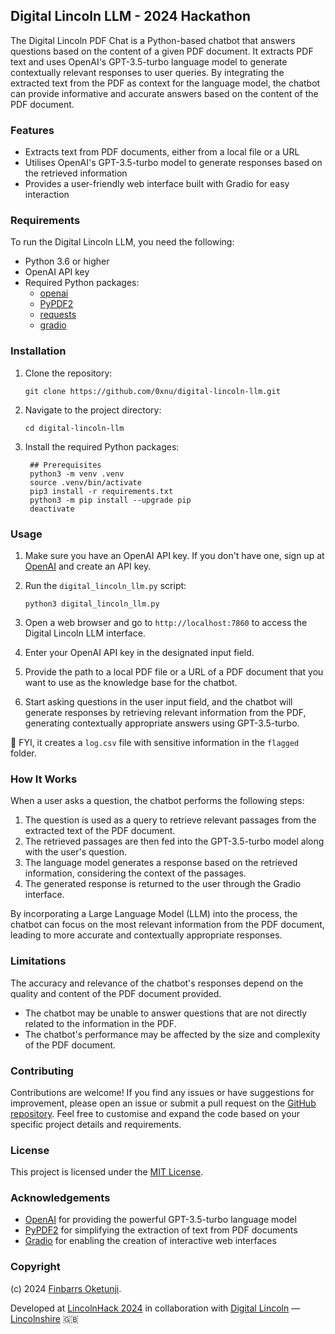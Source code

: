 ## Digital Lincoln LLM - 2024 Hackathon

The Digital Lincoln PDF Chat is a Python-based chatbot that answers questions based on the content of a given PDF document. It extracts PDF text and uses OpenAI's GPT-3.5-turbo language model to generate contextually relevant responses to user queries. By integrating the extracted text from the PDF as context for the language model, the chatbot can provide informative and accurate answers based on the content of the PDF document.

### Features

- Extracts text from PDF documents, either from a local file or a URL
- Utilises OpenAI's GPT-3.5-turbo model to generate responses based on the retrieved information
- Provides a user-friendly web interface built with Gradio for easy interaction

### Requirements

To run the Digital Lincoln LLM, you need the following:

- Python 3.6 or higher
- OpenAI API key
- Required Python packages:
  - [openai](https://pypi.org/project/openai/)
  - [PyPDF2](https://pypi.org/project/pypdf/)
  - [requests](https://pypi.org/project/requests/)
  - [gradio](https://pypi.org/project/gradio/)

### Installation

1. Clone the repository:

   ```
   git clone https://github.com/0xnu/digital-lincoln-llm.git
   ```

2. Navigate to the project directory:

   ```
   cd digital-lincoln-llm
   ```

3. Install the required Python packages:

   ```
    ## Prerequisites
    python3 -m venv .venv
    source .venv/bin/activate
    pip3 install -r requirements.txt
    python3 -m pip install --upgrade pip
    deactivate
   ```

### Usage

1. Make sure you have an OpenAI API key. If you don't have one, sign up at [OpenAI](https://www.openai.com/) and create an API key.

2. Run the `digital_lincoln_llm.py` script:

   ```
   python3 digital_lincoln_llm.py
   ```

3. Open a web browser and go to `http://localhost:7860` to access the Digital Lincoln LLM interface.

4. Enter your OpenAI API key in the designated input field.

5. Provide the path to a local PDF file or a URL of a PDF document that you want to use as the knowledge base for the chatbot.

6. Start asking questions in the user input field, and the chatbot will generate responses by retrieving relevant information from the PDF, generating contextually appropriate answers using GPT-3.5-turbo.

🚨 FYI, it creates a `log.csv` file with sensitive information in the `flagged` folder.

### How It Works

When a user asks a question, the chatbot performs the following steps:

1. The question is used as a query to retrieve relevant passages from the extracted text of the PDF document.
2. The retrieved passages are then fed into the GPT-3.5-turbo model along with the user's question.
3. The language model generates a response based on the retrieved information, considering the context of the passages.
4. The generated response is returned to the user through the Gradio interface.

By incorporating a Large Language Model (LLM) into the process, the chatbot can focus on the most relevant information from the PDF document, leading to more accurate and contextually appropriate responses.

### Limitations

The accuracy and relevance of the chatbot's responses depend on the quality and content of the PDF document provided.
- The chatbot may be unable to answer questions that are not directly related to the information in the PDF.
- The chatbot's performance may be affected by the size and complexity of the PDF document.

### Contributing

Contributions are welcome! If you find any issues or have suggestions for improvement, please open an issue or submit a pull request on the [GitHub repository](https://github.com/0xnu/digital-lincoln-llm). Feel free to customise and expand the code based on your specific project details and requirements.

### License

This project is licensed under the [MIT License](LICENSE).

### Acknowledgements

- [OpenAI](https://www.openai.com/) for providing the powerful GPT-3.5-turbo language model
- [PyPDF2](https://github.com/py-pdf/PyPDF2) for simplifying the extraction of text from PDF documents
- [Gradio](https://gradio.app/) for enabling the creation of interactive web interfaces

### Copyright

(c) 2024 [Finbarrs Oketunji](https://finbarrs.eu).

Developed at [LincolnHack 2024](https://2024.lincolnhack.org/) in collaboration with [Digital Lincoln](https://www.digitallincoln.co.uk/) — [Lincolnshire](https://en.wikipedia.org/wiki/Lincolnshire) 🇬🇧